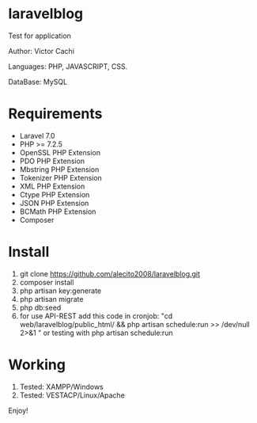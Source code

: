 # laravelblog
Test for application

Author: Victor Cachi

Languages: PHP, JAVASCRIPT, CSS.

DataBase: MySQL

# Requirements
- Laravel 7.0
- PHP >= 7.2.5
- OpenSSL PHP Extension
- PDO PHP Extension
- Mbstring PHP Extension
- Tokenizer PHP Extension
- XML PHP Extension
- Ctype PHP Extension
- JSON PHP Extension
- BCMath PHP Extension
- Composer

# Install
1. git clone https://github.com/alecito2008/laravelblog.git
2. composer install
3. php artisan key:generate
4. php artisan migrate
5. php db:seed
6. for use API-REST add this code in cronjob:  "cd web/laravelblog/public_html/ && php artisan schedule:run >> /dev/null 2>&1
" or testing with php artisan schedule:run

# Working
1. Tested: XAMPP/Windows
2. Tested: VESTACP/Linux/Apache

Enjoy!
